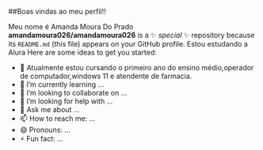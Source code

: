##Boas vindas ao meu perfil!!

Meu nome é Amanda Moura Do Prado
**amandamoura026/amandamoura026** is a ✨ _special_ ✨ repository because its `README.md` (this file) appears on your GitHub profile.
Estou estudando a Alura
Here are some ideas to get you started:

- 🔭 Atualmente estou cursando o primeiro ano do ensino médio,operador de computador,windows 11 e atendente de farmacia.
- 🌱 I’m currently learning ...
- 👯 I’m looking to collaborate on ...
- 🤔 I’m looking for help with ...
- 💬 Ask me about ...
- 📫 How to reach me: ...
- 😄 Pronouns: ...
- ⚡ Fun fact: ...
